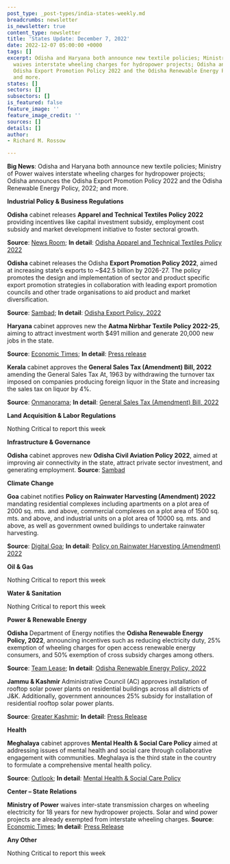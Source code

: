 ```yaml
---
post_type: _post-types/india-states-weekly.md
breadcrumbs: newsletter
is_newsletter: true
content_type: newsletter
title: 'States Update: December 7, 2022'
date: 2022-12-07 05:00:00 +0000
tags: []
excerpt: Odisha and Haryana both announce new textile policies; Ministry of Power
  waives interstate wheeling charges for hydropower projects; Odisha announces the
  Odisha Export Promotion Policy 2022 and the Odisha Renewable Energy Policy, 2022;
  and more.
states: []
sectors: []
subsectors: []
is_featured: false
feature_image: ''
feature_image_credit: ''
sources: []
details: []
author:
- Richard M. Rossow

---
```

**Big News**: Odisha and Haryana both announce new textile policies; Ministry of Power waives interstate wheeling charges for hydropower projects; Odisha announces the Odisha Export Promotion Policy 2022 and the Odisha Renewable Energy Policy, 2022; and more.

**Industrial Policy & Business Regulations**

**Odisha** cabinet releases **Apparel and Technical Textiles Policy 2022** providing incentives like capital investment subsidy, employment cost subsidy and market development initiative to foster sectoral growth. 

**Source**: [News Room](https://newsroomodisha.com/mio-2022-odishas-apparel-technical-textiles-policy-2022-launched/); **In detail**: [Odisha Apparel and Technical Textiles Policy 2022](https://acrobat.adobe.com/id/urn:aaid:sc:VA6C2:9d5781a5-ca31-4fb8-ad6c-246873137434)

**Odisha** cabinet releases the Odisha **Export Promotion Policy 2022**, aimed at increasing state’s exports to \~$42.5 billion by 2026-27. The policy promotes the design and implementation of sector and product specific export promotion strategies in collaboration with leading export promotion councils and other trade organisations to aid product and market diversification. 

**Source**: [Sambad](https://sambadenglish.com/odisha-sets-export-target-of-rs-3-5-lakh-crore-by-2026-27/); **In detail**: [Odisha Export Policy, 2022](https://acrobat.adobe.com/id/urn:aaid:sc:VA6C2:41abfe78-e556-4872-8be6-010d52d663f7)

**Haryana** cabinet approves new the **Aatma Nirbhar Textile Policy 2022-25**, aiming to attract investment worth $491 million and generate 20,000 new jobs in the state. 

**Source**: [Economic Times](https://economictimes.indiatimes.com/industry/cons-products/garments-/-textiles/haryana-cabinet-approves-new-haryana-aatmanirbhar-textile-policy/articleshow/95916315.cms); **In detail**: [Press release](https://manoharlalkhattar.in/node/29069)

**Kerala** cabinet approves the **General Sales Tax (Amendment) Bill, 2022** amending the General Sales Tax At, 1963 by withdrawing the turnover tax imposed on companies producing foreign liquor in the State and increasing the sales tax on liquor by 4%.

**Source**: [Onmanorama](https://www.onmanorama.com/news/kerala/2022/12/02/draft-bill-for-amending-general-sales-tax-act-approved-by-cabinet.html); **In detail**: [General Sales Tax (Amendment) Bill, 2022](http://www.niyamasabha.org/codes/15kla/bills/Bill%20pub%20No.%20153%20eng.pdf)

**Land Acquisition & Labor Regulations**

Nothing Critical to report this week

**Infrastructure & Governance**

**Odisha** cabinet approves new **Odisha Civil Aviation Policy 2022**, aimed at improving air connectivity in the state, attract private sector investment, and generating employment. **Source**: [Sambad](https://sambadenglish.com/cabinet-approves-odisha-civil-aviation-policy-2022-to-facilitate-improved-infra/)

**Climate Change**

**Goa** cabinet notifies **Policy on Rainwater Harvesting (Amendment) 2022** mandating residential complexes including apartments on a plot area of 2000 sq. mts. and above, commercial complexes on a plot area of 1500 sq. mts. and above, and industrial units on a plot area of 10000 sq. mts. and above, as well as government owned buildings to undertake rainwater harvesting.

**Source**: [Digital Goa](http://digitalgoa.com/goa-govt-notifies-amended-rain-water-harvesting-policy/); **In detail**: [Policy on Rainwater Harvesting (Amendment) 2022](https://goaprintingpress.gov.in/downloads/2223/2223-35-SI-OG-0.pdf)

**Oil & Gas**

Nothing Critical to report this week

**Water & Sanitation**

Nothing Critical to report this week

**Power & Renewable Energy**

**Odisha** Department of Energy notifies the **Odisha Renewable Energy Policy, 2022**, announcing incentives such as reducing electricity duty, 25% exemption of wheeling charges for open access renewable energy consumers, and 50% exemption of cross subsidy charges among others. 

**Source**: [Team Lease](https://www.teamleaseregtech.com/updates/article/20291/odisha-renewable-energy-policy-2022/); **In detail**: [Odisha Renewable Energy Policy, 2022](https://energy.odisha.gov.in/sites/default/files/2022-12/3354-Energy%20dept._1.pdf)

**Jammu & Kashmir** Administrative Council (AC) approves installation of rooftop solar power plants on residential buildings across all districts of J&K. Additionally, government announces 25% subsidy for installation of residential rooftop solar power plants. 

**Source**: [Greater Kashmir](https://www.greaterkashmir.com/todays-paper/front-page/ac-approves-subsidised-rooftop-solar-power-plants-on-residential-buildings-across-jk); **In detail**: [Press Release](http://new.jkdirinf.in/NewsDescription.aspx?ID=96056)

**Health**

**Meghalaya** cabinet approves **Mental Health & Social Care Policy** aimed at addressing issues of mental health and social care through collaborative engagement with communities. Meghalaya is the third state in the country to formulate a comprehensive mental health policy. 

**Source**: [Outlook](https://www.outlookindia.com/national/meghalaya-cabinet-nod-for-mental-health-policy-news-241236); **In detail**: [Mental Health & Social Care Policy](https://meghealth.gov.in/docs/Draft%20Meghalaya%20State%20Mental%20Health%20Policy%20(Oct%2010,%202022).pdf)

**Center – State Relations**

**Ministry of Power** waives inter-state transmission charges on wheeling electricity for 18 years for new hydropower projects. Solar and wind power projects are already exempted from interstate wheeling charges. **Source**: [Economic Times](https://economictimes.indiatimes.com/industry/energy/power/power-ministry-waives-inter-state-transmission-system-charges-for-new-hydro-power-projects/articleshow/95944110.cms); **In detail**: [Press Release](https://pib.gov.in/PressReleasePage.aspx?PRID=1880517)

**Any Other**

Nothing Critical to report this week
